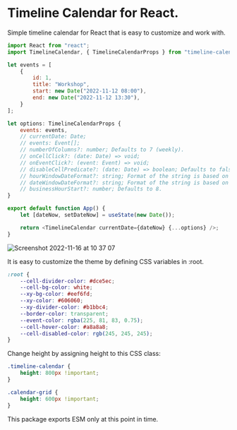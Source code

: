 # Timeline Calendar for React.

Simple timeline calendar for React that is easy to customize and work with.

```js
import React from "react";
import TimelineCalendar, { TimelineCalendarProps } from "timeline-calendar";

let events = [
    {
        id: 1,
        title: "Workshop",
        start: new Date("2022-11-12 08:00"),
        end: new Date("2022-11-12 13:30"),
    }
];

let options: TimelineCalendarProps {
    events: events,
    // currentDate: Date;
    // events: Event[];
    // numberOfColumns?: number; Defaults to 7 (weekly).
    // onCellClick?: (date: Date) => void;
    // onEventClick?: (event: Event) => void;
    // disableCellPredicate?: (date: Date) => boolean; Defaults to false.
    // hourWindowDateFormat?: string; Format of the string is based on Unicode Technical Standard #35
    // dateWindowDateFormat?: string; Format of the string is based on Unicode Technical Standard #35
    // businessHourStart?: number; Defaults to 8.
}

export default function App() {
    let [dateNow, setDateNow] = useState(new Date());

    return <TimelineCalendar currentDate={dateNow} {...options} />;
}
```

![Screenshot 2022-11-16 at 10 37 07](https://user-images.githubusercontent.com/6502063/202144497-721d0b7a-f32d-4930-b08d-552973d88c0b.png)


It is easy to customize the theme by defining CSS variables in :root.

```css
:root {
    --cell-divider-color: #dce5ec;
    --cell-bg-color: white;
    --xy-bg-color: #eef6fd;
    --xy-color: #606060;
    --xy-divider-color: #b1bbc4;
    --border-color: transparent;
    --event-color: rgba(225, 81, 83, 0.75);
    --cell-hover-color: #a8a8a8;
    --cell-disabled-color: rgb(245, 245, 245);
}
```

Change height by assigning height to this CSS class:

```css
.timeline-calendar {
    height: 800px !important;
}

.calendar-grid {
    height: 600px !important;
}
```

This package exports ESM only at this point in time.